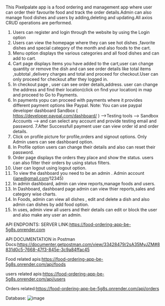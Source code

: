 This Pixelpalate app is a food ordering and management app where user can order their favourite food and track the order details.Admin can also manage food dishes and users by adding,deleting and updating.All axios CRUD operations are performed.

1. Users can register and login through the website by using the Login option
2. Users can view the homepage where they can see hot dishes ,favorite dishes and special category of the month and also foods to the cart.
3. Menu option displays the various categories and all food dishes and can add to cart.
4. Cart page displays items you have added to the cart,user can change quantity or remove the dish and can see order details like total items ,subtotal ,delivery charges and total and proceed for checkout.User can only proceed for checkout after they logged in.
5. In checkout page , user can see order details,address. user can change the address and find their location(click on find your location) in map and proceed to Go to Payments.
6. In payments yopu can proceed with payments where it provides different payment options like Paypal.
   Note: You can use paypal developer dashboard Sandbox ( https://developer.paypal.com/dashboard/ ) -->Testing tools --> Sandbox Accounts --> and can select any account and provide testing email and password.
7.After Successfull payment user can view order id and order details.
8. Click on profile picture for profile,orders and signout options. Only Admin users can see dashboard option.
9. In Profile option users can change their details and also can reset their password.
10. Order page displays the orders they place and show the status. users can also filter their orders by using status filters.
11. User can logout using logout option.
12. To view the dashboard you need to be an admin . Admin account (jane@gmail.com/12345)
13. In admin dashboard, admin can view reports,manage foods and users.
14. In Dashboard, dashboard page admin can view thier reports,sales and category wise charts.
15. In Foods, admin can view all dishes , edit and delete a dish and also admin can dishes by add food option.
16. In uses, admin view all users and their details can edit or block the user and also make any user an admin.


API ENDPOINTS:
SERVER LINK:https://food-ordering-app-be-5g8s.onrender.com

API DOCUMENTATION in Postman Docs:https://documenter.getpostman.com/view/33428479/2sA35MyJZM#8831d0c5-7668-47f3-845e-3c9a84ffac45

Food related apis:https://food-ordering-app-be-5g8s.onrender.com/api/foods

users related apis:https://food-ordering-app-be-5g8s.onrender.com/api/users

Orders related:https://food-ordering-app-be-5g8s.onrender.com/api/orders


Database:
![image](https://github.com/Asha-vysyaraju/food-ordering-app-be/assets/18022094/1c9d08b7-f217-412f-b205-e2c207e09222)

